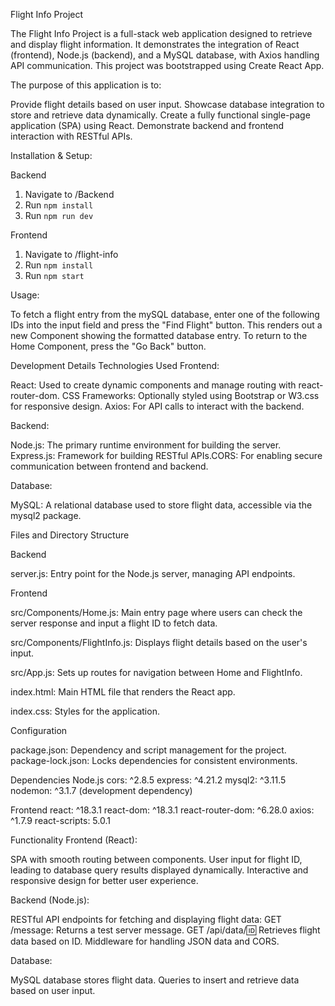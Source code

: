 
Flight Info Project

The Flight Info Project is a full-stack web application designed to retrieve and display flight information. 
It demonstrates the integration of React (frontend), Node.js (backend), and a MySQL database, with Axios handling API communication. 
This project was bootstrapped using Create React App.


The purpose of this application is to:

Provide flight details based on user input.
Showcase database integration to store and retrieve data dynamically.
Create a fully functional single-page application (SPA) using React.
Demonstrate backend and frontend interaction with RESTful APIs.


Installation & Setup:

Backend
1. Navigate to /Backend
2. Run `npm install`
3. Run `npm run dev`

Frontend
1. Navigate to /flight-info
2. Run `npm install`
3. Run `npm start`


Usage:

To fetch a flight entry from the mySQL database, enter one of the following IDs into the input field and press the "Find Flight" button.
This renders out a new Component showing the formatted database entry. To return to the Home Component, press the "Go Back" button.


Development Details
Technologies Used
Frontend:

React: Used to create dynamic components and manage routing with react-router-dom.
CSS Frameworks: Optionally styled using Bootstrap or W3.css for responsive design.
Axios: For API calls to interact with the backend.

Backend:

Node.js: The primary runtime environment for building the server.
Express.js: Framework for building RESTful APIs.CORS: For enabling secure communication between frontend and backend.

Database:

MySQL: A relational database used to store flight data, accessible via the mysql2 package.

Files and Directory Structure

Backend

server.js: Entry point for the Node.js server, managing API endpoints.

Frontend

src/Components/Home.js: Main entry page where users can check the server response and input a flight ID to fetch data.

src/Components/FlightInfo.js: Displays flight details based on the user's input.

src/App.js: Sets up routes for navigation between Home and FlightInfo.

index.html: Main HTML file that renders the React app.

index.css: Styles for the application.

Configuration

package.json: Dependency and script management for the project.
package-lock.json: Locks dependencies for consistent environments.

Dependencies
Node.js
cors: ^2.8.5
express: ^4.21.2
mysql2: ^3.11.5
nodemon: ^3.1.7 (development dependency)

Frontend
react: ^18.3.1
react-dom: ^18.3.1
react-router-dom: ^6.28.0
axios: ^1.7.9
react-scripts: 5.0.1

Functionality
Frontend (React):

SPA with smooth routing between components.
User input for flight ID, leading to database query results displayed dynamically.
Interactive and responsive design for better user experience.

Backend (Node.js):

RESTful API endpoints for fetching and displaying flight data:
GET /message: Returns a test server message.
GET /api/data/:id: Retrieves flight data based on ID.
Middleware for handling JSON data and CORS.

Database:

MySQL database stores flight data.
Queries to insert and retrieve data based on user input.